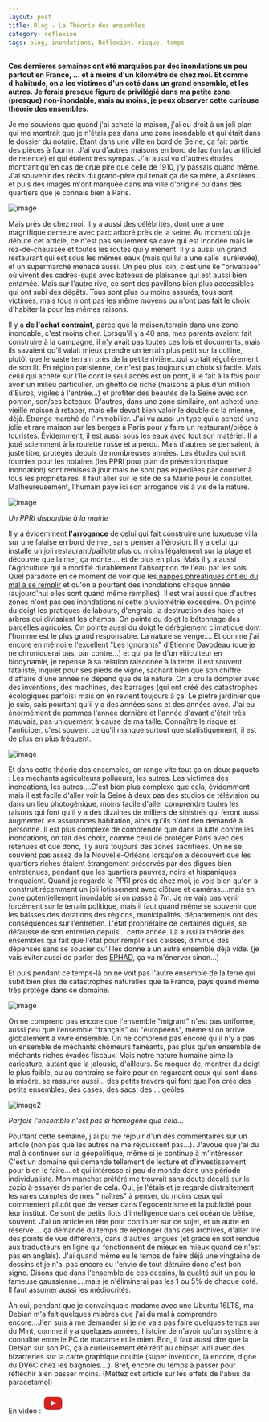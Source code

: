 ```yaml
---
layout: post
title: Blog - La Théorie des ensembles 
category: reflexion
tags: blog, inondations, Réflexion, risque, temps
---
```

**Ces dernières semaines ont été marquées par des inondations un peu partout en France, ... et à moins d'un kilomètre de chez moi. Et comme d'habitude, on a les victimes d'un coté dans un grand ensemble, et les autres. Je ferais presque figure de privilégié dans ma petite zone (presque) non-inondable, mais au moins, je peux observer cette curieuse théorie des ensembles.**

Je me souviens que quand j'ai acheté la maison, j'ai eu droit à un joli plan qui me montrait que je n'étais pas dans une zone inondable et qui était dans le dossier du notaire. Etant dans une ville en bord de Seine, ça fait partie des pièces à fournir. J'ai vu d'autres maisons en bord de lac (un lac artificiel de retenue) et qui étaient très sympas. J'ai aussi vu d'autres études montrant qu'en cas de crue pire que celle de 1910, j'y passais quand même. J'ai souvenir des récits du grand-père qui tenait ça de sa mère, à Asnières... et puis des images m'ont marquée dans ma ville d'origine ou dans des quartiers que je connais bien à Paris.

![image](https://filedn.eu/llqi9IBxlYouGRXYG2xlROb/img/2018/crue1910.jpg)

Mais près de chez moi, il y a aussi des célébrités, dont une a une magnifique demeure avec parc arboré près de la seine. Au moment où je débute cet article, ce n'est pas seulement sa cave qui est inondée mais le rez-de-chaussée et toutes les routes qui y mènent. Il y a aussi un grand restaurant qui est sous les mêmes eaux (mais qui lui a une salle  surélevée), et un supermarché menacé aussi. Un peu plus loin, c'est une île "privatisée" où vivent des cadres-sups avec bateaux de plaisance qui est aussi bien entamée. Mais sur l'autre rive, ce sont des pavillons bien plus accessibles qui ont subi des dégâts. Tous sont plus ou moins assurés, tous sont victimes, mais tous n'ont pas les même moyens ou n'ont pas fait le choix d'habiter là pour les mêmes raisons.

Il y a **de l'achat contraint**, parce que la maison/terrain dans une zone inondable, c'est moins cher. Lorsqu'il y a 40 ans, mes parents avaient fait construire à la campagne, il n'y avait pas toutes ces lois et documents, mais ils savaient qu'il valait mieux prendre un terrain plus petit sur la colline, plutôt que le vaste terrain près de la petite rivière...qui sortait régulièrement de son lit. En région parisienne, ce n'est pas toujours un choix si facile. Mais celui qui achète sur l'île dont le seul accès est un pont, il le fait à la fois pour avoir un milieu particulier, un ghetto de riche (maisons à plus d'un million d'Euros, vigiles à l'entrée...) et profiter des beautés de la Seine avec son ponton, son/ses bateaux. D'autres, dans une zone similaire, ont acheté une vieille maison à retaper, mais elle devait bien valoir le double de la mienne, déjà. Etrange marché de l'immobilier. J'ai vu aussi un type qui a acheté une jolie et rare maison sur les berges à Paris pour y faire un restaurant/piège à touristes. Évidemment, il est aussi sous les eaux avec tout son matériel. Il a joué sciemment à la roulette russe et a perdu. Mais d'autres se pensaient, à juste titre, protégés depuis de nombreuses années. Les études qui sont fournies pour les notaires (les PPRI pour plan de prévention risque inondation) sont remises à jour mais ne sont pas expédiées par courrier à tous les propriétaires. Il faut aller sur le site de sa Mairie pour le consulter. Malheureusement, l'humain paye ici son arrogance vis à vis de la nature.

![image](https://filedn.eu/llqi9IBxlYouGRXYG2xlROb/img/2018/ppri.jpg)

*Un PPRI disponible à la mairie*

Il y a évidemment **l'arrogance** de celui qui fait construire une luxueuse villa sur une falaise en bord de mer, sans penser à l'érosion. Il y a celui qui installe un joli restaurant/paillote plus ou moins légalement sur la plage et découvre que la mer, ça monte.... et de plus en plus. Mais il y a aussi l'Agriculture qui a modifié durablement l'absorption de l'eau par les sols. Quel paradoxe en ce moment de voir que les<a href="http://www.brgm.fr/publication-presse/etat-nappes-eau-souterraine-1er-janvier-2018"> nappes phréatiques ont eu du mal à se remplir</a> et qu'on a pourtant des inondations chaque année (aujourd'hui elles sont quand même remplies). Il est vrai aussi que d'autres zones n'ont pas ces inondations ni cette pluviométrie excessive. On pointe du doigt les pratiques de labours, d'engrais, la destruction des haies et arbres qui divisaient les champs. On pointe du doigt le bétonnage des parcelles agricoles. On pointe aussi du doigt le dérèglement climatique dont l'homme est le plus grand responsable. La nature se venge.... Et comme j'ai encore en mémoire l'excellent "Les Ignorants" d'<a href="https://cheziceman.wordpress.com/2016/12/29/bd-les-mauvaises-gens-detienne-davodeau/">Etienne Davodeau</a> (que je ne chroniquerai pas, par contre...) et qui parle d'un viticulteur en biodynamie, je repense à sa relation raisonnée à la terre. Il est souvent fataliste, inquiet pour ses pieds de vigne, sachant bien que son chiffre d'affaire d'une année ne dépend que de la nature. On a cru la dompter avec des inventions, des machines, des barrages (qui ont créé des catastrophes écologiques parfois) mais on en revient toujours à ça. Le piètre jardinier que je suis, sais pourtant qu'il y a des années sans et des années avec. J'ai eu énormément de pommes l'année dernière et l'année d'avant c'était très mauvais, pas uniquement à cause de ma taille. Connaître le risque et l'anticiper, c'est souvent ce qu'il manque surtout que statistiquement, il est de plus en plus fréquent.

![image](https://filedn.eu/llqi9IBxlYouGRXYG2xlROb/img/2018/crue.jpg)

Et dans cette théorie des ensembles, on range vite tout ça en deux paquets : Les méchants agriculteurs pollueurs, les autres. Les victimes des inondations, les autres....C'est bien plus complexe que cela, évidemment mais il est facile d'aller voir la Seine à deux pas des studios de télévision ou dans un lieu photogénique, moins facile d'aller comprendre toutes les raisons qui font qu'il y a des dizaines de milliers de sinistrés qui feront aussi augmenter les assurances habitation, alors qu'ils n'ont rien demandé à personne. Il est plus complexe de comprendre que dans la lutte contre les inondations, on fait des choix, comme celui de protéger Paris avec des retenues et que donc, il y aura toujours des zones sacrifiées. On ne se souvient pas assez de la Nouvelle-Orléans lorsqu'on a découvert que les quartiers riches étaient étrangement préservés par des digues bien entretenues, pendant que les quartiers pauvres, noirs et hispaniques trinquaient. Quand je regarde le PPRI près de chez moi, je vois bien qu'on a construit récemment un joli lotissement avec clôture et caméras....mais en zone potentiellement inondable si on passe à 7m. Je ne vais pas venir forcément sur le terrain politique, mais il faut quand même se souvenir que les baisses des dotations des régions, municipalités, départements ont des conséquences sur l'entretien. L'état propriétaire de certaines digues, se défausse de son entretien depuis... cette année. Là aussi la théorie des ensembles qui fait que l'état pour remplir ses caisses, diminue des dépenses sans se soucier qu'il les donne à un autre ensemble déjà vide. (je vais éviter aussi de parler des <a href="http://www.pour-les-personnes-agees.gouv.fr/choisir-un-hebergement/vivre-dans-un-etablissement-medicalise/les-ehpad">EPHAD</a>, ça va m'énerver sinon...)

Et puis pendant ce temps-là on ne voit pas l'autre ensemble de la terre qui subit bien plus de catastrophes naturelles que la France, pays quand même très protégé dans ce domaine.

![image](https://filedn.eu/llqi9IBxlYouGRXYG2xlROb/img/2018/catastat.jpg)

On ne comprend pas encore que l'ensemble "migrant" n'est pas uniforme, aussi peu que l'ensemble "français" ou "européens", même si on arrive globalement à vivre ensemble. On ne comprend pas encore qu'il n'y a pas un ensemble de méchants chômeurs fainéants, pas plus qu'un ensemble de méchants riches évadés fiscaux. Mais notre nature humaine aime la caricature, autant que la jalousie, d'ailleurs. Se moquer de, montrer du doigt le plus faible, ou au contraire se faire peur en regardant ceux qui sont dans la misère, se rassurer aussi... des petits travers qui font que l'on crée des petits ensembles, des cases, des sacs, des ....geôles.

![image2](https://upload.wikimedia.org/wikipedia/commons/0/01/Gauss_reduite.svg)

*Parfois l'ensemble n'est pas si homogène que cela...*

Pourtant cette semaine, j'ai pu me réjouir d'un des commentaires sur un article (non pas que les autres ne me réjouissent pas...). J'avoue que j'ai du mal à continuer sur la géopolitique, même si je continue à m'intéresser. C'est un domaine qui demande tellement de lecture et d'investissement pour bien le faire... et qui intéresse si peu de monde dans une période individualiste. Mon manchot préféré me trouvait sans doute décalé sur le zozio à essayer de parler de cela. Oui, je l'étais et je regarde distraitement les rares comptes de mes "maîtres" à penser, du moins ceux qui commentent plutôt que de verser dans l'égocentrisme et la publicité pour leur institut. Ce sont de petits ilots d'intelligence dans cet océan de bêtise, souvent. J'ai un article en tête pour continuer sur ce sujet, et un autre en réserve ... ça demande du temps de replonger dans des archives, d'aller lire des points de vue différents, dans d'autres langues (et grâce en soit rendue aux traducteurs en ligne qui fonctionnent de mieux en mieux quand ce n'est pas en anglais). J'ai quand même eu le temps de faire déjà une vingtaine de dessins et je n'ai pas encore eu l'envie de tout détruire donc c'est bon signe. Disons que dans l'ensemble de ces dessins, la qualité suit un peu la fameuse gaussienne....mais je n'éliminerai pas les 1 ou 5% de chaque coté. Il faut assumer aussi les médiocrités.

Ah oui, pendant que je convainquais madame avec une Ubuntu 16LTS, ma Debian m'a fait quelques misères que j'ai du mal à comprendre encore...J'en suis à me demander si je ne vais pas faire quelques temps sur du Mint, comme il y a quelques années, histoire de n'avoir qu'un système à connaître entre le PC de madame et le mien. Bon, il faut aussi dire que la Debian sur son PC, ça a curieusement été rétif au chipset wifi avec des bizarreries sur la carte graphique double (super invention, là encore, digne du DV6C chez les bagnoles....). Bref, encore du temps à passer pour réfléchir à en passer moins. (Mettez cet article sur les effets de l'abus de paracetamol)

En video : [![video](/images/youtube.png)](https://www.youtube.com/watch?v=T2LUl9C_Yfk)
